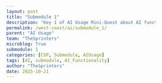 ```yaml
---
layout: post
title: "Submodule 1"
description: "Key 1 of AI Usage Mini-Quest about AI functionality"
permalink: /west-coast/ai/submodule_1/
parent: "AI Usage"
team: "TheSprinters"
microblog: True
submodule: 1
categories: [CSP, Submodule, AIUsage]
tags: [AI, submodule, AI_Functionality]
author: "TheSprinters"
date: 2025-10-21
---
```

<html lang="en">
<head>
    <meta charset="UTF-8">
    <meta name="viewport" content="width=device-width, initial-scale=1.0">
    <title>AI Information Guide</title>
    <style>
        * {
            margin: 0;
            padding: 0;
            box-sizing: border-box;
        }

        body {
            background: linear-gradient(135deg, #1a1a2e 0%, #16213e 100%);
            color: #e4e4e7;
            font-family: 'Segoe UI', Tahoma, Geneva, Verdana, sans-serif;
            line-height: 1.7;
            padding: 40px 20px;
            min-height: 100vh;
        }

        .container {
            max-width: 900px;
            margin: 0 auto;
            padding-bottom: 60px;
        }

        h1 {
            color: #7dd3fc;
            font-size: 2.5em;
            margin-bottom: 40px;
            text-align: center;
            font-weight: 600;
            letter-spacing: -0.5px;
            animation: fadeInDown 0.6s ease-out;
        }

        @keyframes fadeInDown {
            from {
                opacity: 0;
                transform: translateY(-20px);
            }
            to {
                opacity: 1;
                transform: translateY(0);
            }
        }

        h2 {
            color: #7dd3fc;
            font-size: 1.8em;
            margin-top: 50px;
            margin-bottom: 20px;
            font-weight: 500;
            border-bottom: 2px solid #3b82f6;
            padding-bottom: 10px;
            cursor: pointer;
            transition: color 0.3s;
            position: relative;
            padding-left: 30px;
        }

        h2:hover {
            color: #93c5fd;
        }

        h2::before {
            content: '▼';
            position: absolute;
            left: 0;
            transition: transform 0.3s;
        }

        h2.collapsed::before {
            transform: rotate(-90deg);
        }

        h3 {
            color: #93c5fd;
            font-size: 1.3em;
            margin-top: 30px;
            margin-bottom: 15px;
            font-weight: 500;
        }

        p {
            margin-bottom: 20px;
            font-size: 1.05em;
            color: #d1d5db;
        }

        .section {
            background: rgba(30, 41, 59, 0.6);
            border-left: 4px solid #3b82f6;
            padding: 25px;
            margin: 20px 0;
            border-radius: 8px;
            backdrop-filter: blur(10px);
            transition: all 0.3s;
            box-shadow: 0 4px 6px rgba(0, 0, 0, 0.1);
        }

        .section.collapsed {
            display: none;
        }

        .workflow-step {
            background: rgba(30, 41, 59, 0.4);
            padding: 20px;
            margin: 15px 0;
            border-radius: 8px;
            border-left: 3px solid #60a5fa;
            transition: transform 0.2s, box-shadow 0.2s;
            cursor: pointer;
        }

        .workflow-step:hover {
            transform: translateX(5px);
            box-shadow: 0 4px 12px rgba(59, 130, 246, 0.3);
        }

        .workflow-step strong {
            color: #93c5fd;
            font-size: 1.1em;
        }

        .activity-box {
            background: rgba(30, 41, 59, 0.5);
            padding: 30px;
            margin: 30px 0;
            border-radius: 12px;
            border: 2px solid #3b82f6;
            transition: all 0.3s;
            box-shadow: 0 4px 6px rgba(0, 0, 0, 0.1);
        }

        .activity-box.completed {
            border-color: #10b981;
            box-shadow: 0 4px 12px rgba(16, 185, 129, 0.2);
        }

        .activity-box h3 {
            color: #7dd3fc;
            margin-top: 0;
            margin-bottom: 15px;
            display: flex;
            align-items: center;
            gap: 10px;
        }

        .checkmark {
            display: inline-block;
            width: 20px;
            height: 20px;
            border: 2px solid #3b82f6;
            border-radius: 4px;
            transition: all 0.3s;
        }

        .checkmark.checked {
            background: #10b981;
            border-color: #10b981;
            position: relative;
        }

        .checkmark.checked::after {
            content: '✓';
            position: absolute;
            color: white;
            font-size: 14px;
            top: -2px;
            left: 3px;
        }

        textarea {
            width: 100%;
            padding: 15px;
            margin-top: 10px;
            background: rgba(15, 23, 42, 0.8);
            color: #e4e4e7;
            border: 1px solid #475569;
            border-radius: 8px;
            font-family: inherit;
            font-size: 1em;
            resize: vertical;
            transition: border-color 0.3s;
        }

        textarea:focus {
            outline: none;
            border-color: #3b82f6;
            box-shadow: 0 0 0 3px rgba(59, 130, 246, 0.1);
        }

        .label {
            color: #cbd5e1;
            font-size: 0.95em;
            margin-bottom: 5px;
            display: block;
        }

        .progress-bar {
            background: rgba(30, 41, 59, 0.6);
            height: 30px;
            border-radius: 15px;
            overflow: hidden;
            margin: 30px 0;
            box-shadow: inset 0 2px 4px rgba(0,0,0,0.3);
            border: none;
        }

        .progress-fill {
            height: 100%;
            background: linear-gradient(90deg, #3b82f6, #06b6d4);
            transition: width 0.5s ease;
            display: flex;
            align-items: center;
            justify-content: center;
            color: white;
            font-weight: 600;
            font-size: 0.95em;
        }

        .word-count {
            text-align: right;
            color: #94a3b8;
            font-size: 0.9em;
            margin-top: 8px;
        }

        .save-indicator {
            color: #10b981;
            font-size: 0.9em;
            text-align: right;
            margin-top: 5px;
            opacity: 0;
            transition: opacity 0.3s;
        }

        .save-indicator.show {
            opacity: 1;
        }

        .quiz-question {
            background: rgba(30, 41, 59, 0.5);
            padding: 25px;
            margin: 25px 0;
            border-radius: 12px;
            border: 2px solid #3b82f6;
            box-shadow: 0 4px 6px rgba(0, 0, 0, 0.1);
        }

        .quiz-option {
            background: rgba(15, 23, 42, 0.6);
            padding: 15px 20px;
            margin: 10px 0;
            border-radius: 8px;
            border: 2px solid #475569;
            cursor: pointer;
            transition: all 0.3s;
        }

        .quiz-option:hover {
            border-color: #3b82f6;
            transform: translateX(5px);
        }

        .quiz-option.selected {
            border-color: #3b82f6;
            background: rgba(59, 130, 246, 0.2);
        }

        .quiz-option.correct {
            border-color: #10b981;
            background: rgba(16, 185, 129, 0.2);
        }

        .quiz-option.incorrect {
            border-color: #ef4444;
            background: rgba(239, 68, 68, 0.2);
        }

        .submit-btn {
            background: linear-gradient(135deg, #3b82f6, #06b6d4);
            color: white;
            padding: 12px 30px;
            border: none;
            border-radius: 8px;
            cursor: pointer;
            font-size: 1em;
            font-weight: 600;
            margin-top: 15px;
            transition: all 0.3s;
            box-shadow: 0 2px 4px rgba(0, 0, 0, 0.2);
        }

        .submit-btn:hover:not(:disabled) {
            transform: translateY(-2px);
            box-shadow: 0 5px 15px rgba(59, 130, 246, 0.4);
        }

        .submit-btn:disabled {
            opacity: 0.5;
            cursor: not-allowed;
        }

        .feedback {
            margin-top: 15px;
            padding: 15px;
            border-radius: 8px;
            font-weight: 500;
            border: none;
        }

        .feedback.success {
            background: rgba(16, 185, 129, 0.2);
            border-left: 4px solid #10b981;
            color: #10b981;
        }

        .feedback.error {
            background: rgba(239, 68, 68, 0.2);
            border-left: 4px solid #ef4444;
            color: #ef4444;
        }

        .completion-banner {
            position: fixed;
            bottom: 20px;
            right: 20px;
            background: linear-gradient(135deg, #667eea 0%, #764ba2 100%);
            color: white;
            padding: 15px 25px;
            border-radius: 10px;
            box-shadow: 0 4px 15px rgba(0,0,0,0.3);
            z-index: 1000;
            animation: slideIn 0.5s ease-out;
            border: none;
        }

        @keyframes slideIn {
            from {
                transform: translateX(400px);
                opacity: 0;
            }
            to {
                transform: translateX(0);
                opacity: 1;
            }
        }
    </style>
</head>
<body>
    <div class="container">
        <h1>🤖 Understanding Artificial Intelligence</h1>
        
        <div class="progress-bar">
            <div class="progress-fill" id="progressFill">0% Complete</div>
        </div>

        <h2 id="section1Header">What is AI?</h2>
        <div class="section" id="section1">
            <p>Artificial Intelligence (AI) refers to computer systems designed to perform tasks that typically require human intelligence. These tasks include learning, problem-solving, understanding language, recognizing patterns, and making decisions.</p>
            
            <h3>Key Concepts:</h3>
            <div class="workflow-step">
                <strong>Machine Learning:</strong> A subset of AI where systems learn from data and improve their performance over time without being explicitly programmed.
            </div>
            <div class="workflow-step">
                <strong>Neural Networks:</strong> Computing systems inspired by biological neural networks that process information in layers, similar to how the human brain works.
            </div>
            <div class="workflow-step">
                <strong>Natural Language Processing (NLP):</strong> The ability of computers to understand, interpret, and generate human language in a valuable way.
            </div>
        </div>

        <h2 id="section2Header">Types of AI</h2>
        <div class="section" id="section2">
            <h3>1. Narrow AI (Weak AI)</h3>
            <p>Designed and trained for specific tasks. Examples include virtual assistants, image recognition systems, and recommendation algorithms. This is the only type of AI that currently exists.</p>

            <h3>2. General AI (Strong AI)</h3>
            <p>Theoretical AI that would have human-like intelligence and the ability to understand, learn, and apply knowledge across different domains. This doesn't exist yet.</p>

            <h3>3. Super AI</h3>
            <p>Hypothetical AI that would surpass human intelligence in all aspects. This is purely speculative and far from current reality.</p>
        </div>

        <h2 id="section3Header">How AI Works</h2>
        <div class="section" id="section3">
            <h3>The Learning Process:</h3>
            <div class="workflow-step">
                <strong>Step 1: Data Collection</strong><br>
                AI systems need large amounts of data to learn patterns and make predictions.
            </div>
            <div class="workflow-step">
                <strong>Step 2: Training</strong><br>
                The AI analyzes the data, identifies patterns, and adjusts its internal parameters to improve accuracy.
            </div>
            <div class="workflow-step">
                <strong>Step 3: Testing</strong><br>
                The trained model is tested on new data to verify its performance and accuracy.
            </div>
            <div class="workflow-step">
                <strong>Step 4: Deployment</strong><br>
                Once validated, the AI model can be used to make predictions or decisions on real-world data.
            </div>
        </div>

        <h2 id="section4Header">Quick Quiz</h2>
        <div class="section" id="section4">
            <div class="quiz-question">
                <p><strong>Question 1:</strong> What is the main concept behind AI?</p>
                <div class="quiz-options" id="quiz1Options">
                    <div class="quiz-option" data-answer="wrong" data-quiz="1">A) Creating human-like robots</div>
                    <div class="quiz-option" data-answer="correct" data-quiz="1">B) Systems learning from data and improving over time</div>
                    <div class="quiz-option" data-answer="wrong" data-quiz="1">C) Replacing all human workers</div>
                    <div class="quiz-option" data-answer="wrong" data-quiz="1">D) Programming computers with fixed rules</div>
                </div>
                <button class="submit-btn" id="quizSubmit1" disabled>Check Answer</button>
                <div id="quizFeedback1"></div>
            </div>

            <div class="quiz-question">
                <p><strong>Question 2:</strong> Which type of AI is currently in use today?</p>
                <div class="quiz-options" id="quiz2Options">
                    <div class="quiz-option" data-answer="correct" data-quiz="2">A) Narrow AI</div>
                    <div class="quiz-option" data-answer="wrong" data-quiz="2">B) General AI</div>
                    <div class="quiz-option" data-answer="wrong" data-quiz="2">C) Super AI</div>
                    <div class="quiz-option" data-answer="wrong" data-quiz="2">D) Universal AI</div>
                </div>
                <button class="submit-btn" id="quizSubmit2" disabled>Check Answer</button>
                <div id="quizFeedback2"></div>
            </div>
        </div>

        <h2 id="section5Header">Activities</h2>
        <div class="section" id="section5">
            <div class="activity-box" data-activity="1">
                <h3>
                    <span class="checkmark" id="check1"></span>
                    Activity 1: AI in Everyday Life
                </h3>
                <p>Make a list of all the ways you use AI in your everyday life. This could include things like virtual assistants, image recognition software, language translation apps, and more.</p>
                <label class="label">Type your answers here:</label>
                <textarea rows="10" id="activity1" placeholder="Start typing your answer..."></textarea>
                <div class="word-count" id="count1">0 words</div>
                <div class="save-indicator" id="save1">Saved ✓</div>
            </div>

            <div class="activity-box" data-activity="2">
                <h3>
                    <span class="checkmark" id="check2"></span>
                    Activity 2: Machine Learning Algorithms
                </h3>
                <p>Research and write a short description of three different machine learning algorithms. How do they work? What are their strengths and weaknesses?</p>
                <label class="label">Type your answers here:</label>
                <textarea rows="10" id="activity2" placeholder="Start typing your answer..."></textarea>
                <div class="word-count" id="count2">0 words</div>
                <div class="save-indicator" id="save2">Saved ✓</div>
            </div>

            <div class="activity-box" data-activity="3">
                <h3>
                    <span class="checkmark" id="check3"></span>
                    Activity 3: AI in Healthcare
                </h3>
                <p>Research and write a short description of how AI is being used in the healthcare industry. What are the benefits and drawbacks of using AI in healthcare?</p>
                <label class="label">Type your answers here:</label>
                <textarea rows="10" id="activity3" placeholder="Start typing your answer..."></textarea>
                <div class="word-count" id="count3">0 words</div>
                <div class="save-indicator" id="save3">Saved ✓</div>
            </div>
        </div>
    </div>

    <script>
        document.querySelectorAll('h2').forEach(header => {
            header.addEventListener('click', function() {
                const sectionId = this.id.replace('Header', '');
                const section = document.getElementById(sectionId);
                
                this.classList.toggle('collapsed');
                section.classList.toggle('collapsed');
            });
        });

        let selectedAnswer1 = null;
        let selectedAnswer2 = null;
        
        const quiz1Options = document.querySelectorAll('[data-quiz="1"]');
        const submitBtn1 = document.getElementById('quizSubmit1');
        const feedback1 = document.getElementById('quizFeedback1');

        quiz1Options.forEach(option => {
            option.addEventListener('click', function() {
                if (this.classList.contains('correct') || this.classList.contains('incorrect')) {
                    return;
                }
                
                quiz1Options.forEach(opt => opt.classList.remove('selected'));
                this.classList.add('selected');
                selectedAnswer1 = this.dataset.answer;
                submitBtn1.disabled = false;
            });
        });

        submitBtn1.addEventListener('click', function() {
            if (selectedAnswer1 === 'correct') {
                quiz1Options.forEach(opt => {
                    if (opt.dataset.answer === 'correct') {
                        opt.classList.add('correct');
                    }
                });
                feedback1.className = 'feedback success';
                feedback1.textContent = '🎉 Correct! Machine learning is all about systems learning from data and improving their performance over time.';
            } else {
                quiz1Options.forEach(opt => {
                    if (opt.classList.contains('selected')) {
                        opt.classList.add('incorrect');
                    }
                    if (opt.dataset.answer === 'correct') {
                        opt.classList.add('correct');
                    }
                });
                feedback1.className = 'feedback error';
                feedback1.textContent = '❌ Not quite. The main concept of AI is about machines learning from data and improving over time. Try again!';
            }
            submitBtn1.disabled = true;
            updateProgress();
        });

        const quiz2Options = document.querySelectorAll('[data-quiz="2"]');
        const submitBtn2 = document.getElementById('quizSubmit2');
        const feedback2 = document.getElementById('quizFeedback2');

        quiz2Options.forEach(option => {
            option.addEventListener('click', function() {
                if (this.classList.contains('correct') || this.classList.contains('incorrect')) {
                    return;
                }
                
                quiz2Options.forEach(opt => opt.classList.remove('selected'));
                this.classList.add('selected');
                selectedAnswer2 = this.dataset.answer;
                submitBtn2.disabled = false;
            });
        });

        submitBtn2.addEventListener('click', function() {
            if (selectedAnswer2 === 'correct') {
                quiz2Options.forEach(opt => {
                    if (opt.dataset.answer === 'correct') {
                        opt.classList.add('correct');
                    }
                });
                feedback2.className = 'feedback success';
                feedback2.textContent = '🎉 Correct! Narrow AI is designed for specific tasks and is the only type currently in use.';
            } else {
                quiz2Options.forEach(opt => {
                    if (opt.classList.contains('selected')) {
                        opt.classList.add('incorrect');
                    }
                    if (opt.dataset.answer === 'correct') {
                        opt.classList.add('correct');
                    }
                });
                feedback2.className = 'feedback error';
                feedback2.textContent = '❌ Not quite. Narrow AI is the only type of AI we have today - it handles specific tasks like voice recognition.';
            }
            submitBtn2.disabled = true;
            updateProgress();
        });

        const activities = ['activity1', 'activity2', 'activity3'];

        activities.forEach((activityId, index) => {
            const textarea = document.getElementById(activityId);
            const wordCount = document.getElementById(`count${index + 1}`);
            const saveIndicator = document.getElementById(`save${index + 1}`);
            const checkmark = document.getElementById(`check${index + 1}`);

            textarea.addEventListener('input', function() {
                const text = this.value.trim();
                const words = text ? text.split(/\s+/).length : 0;
                wordCount.textContent = `${words} words`;
                
                saveIndicator.classList.add('show');
                setTimeout(() => saveIndicator.classList.remove('show'), 2000);

                if (words >= 20) {
                    checkmark.classList.add('checked');
                    textarea.closest('.activity-box').classList.add('completed');
                } else {
                    checkmark.classList.remove('checked');
                    textarea.closest('.activity-box').classList.remove('completed');
                }

                updateProgress();
            });
        });

        function updateProgress() {
            let completed = 0;
            const total = 5;

            activities.forEach((activityId) => {
                const textarea = document.getElementById(activityId);
                const words = textarea.value.trim() ? textarea.value.trim().split(/\s+/).length : 0;
                if (words >= 20) completed++;
            });

            if (feedback1.textContent && feedback1.classList.contains('success')) {
                completed++;
            }
            if (feedback2.textContent && feedback2.classList.contains('success')) {
                completed++;
            }

            const percentage = Math.round((completed / total) * 100);
            const progressFill = document.getElementById('progressFill');
            progressFill.style.width = percentage + '%';
            progressFill.textContent = percentage + '% Complete';
        }

        document.addEventListener("DOMContentLoaded", function() {
            const storageKey = 'ai-module-c1-completed';
            
            if (localStorage.getItem(storageKey) === 'true') {
                return;
            }
            
            let hasScrolledToBottom = false;
            
            function checkScrollPosition() {
                const scrollTop = window.scrollY;
                const windowHeight = window.innerHeight;
                const documentHeight = document.documentElement.scrollHeight;
                
                if (scrollTop + windowHeight >= documentHeight - 100) {
                    if (!hasScrolledToBottom) {
                        hasScrolledToBottom = true;
                        
                        localStorage.setItem(storageKey, 'true');
                        
                        const banner = document.createElement('div');
                        banner.className = 'completion-banner';
                        banner.innerHTML = `
                            <h3 style="margin: 0; font-size: 18px; font-weight: bold;">🎉 Module 1 Completed!</h3>
                            <p style="margin: 5px 0 0 0; font-size: 14px;">Module 2 unlocked!</p>
                        `;
                        document.body.appendChild(banner);
                        
                        setTimeout(() => {
                            banner.style.animation = 'slideIn 0.5s ease-out reverse';
                            setTimeout(() => banner.remove(), 500);
                        }, 4000);
                        
                        window.removeEventListener('scroll', checkScrollPosition);
                    }
                }
            }
            
            window.addEventListener('scroll', checkScrollPosition);
            checkScrollPosition();
        });
    </script>
</body>
</html>
